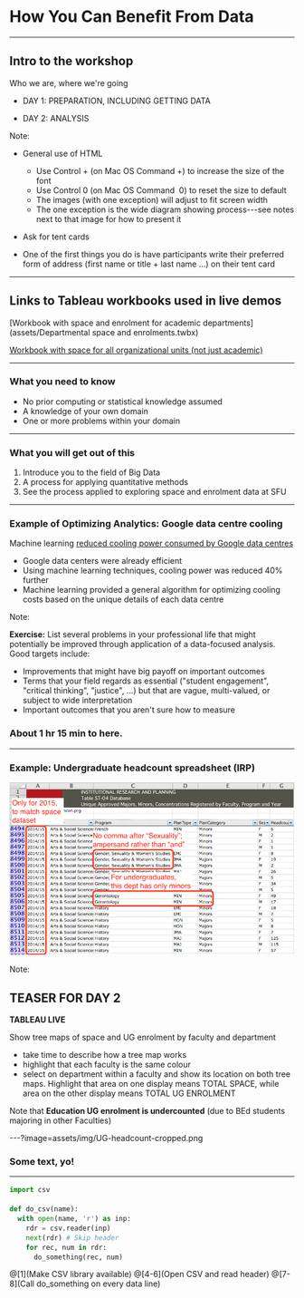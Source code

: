 <script src="dist/js/hand.js"></script>

# How You Can Benefit From Data

---

## Intro to the workshop

Who we are, where we're going

* DAY 1: PREPARATION, INCLUDING GETTING DATA

* DAY 2: ANALYSIS

Note:

* General use of HTML

  * Use Control&nbsp;+ (on Mac&nbsp;OS Command&nbsp;+) to increase the size of the font
  * Use Control&nbsp;0 (on Mac&nbsp;OS Command &nbsp;0) to reset the size to default
  * The images (with one exception) will adjust to fit screen width
  * The one exception is the wide diagram showing process---see notes
    next to that image for how to present it

* Ask for tent cards

* One of the first things you do is have participants write their
  preferred form of address (first name or title + last name ...)
  on their tent card

---

## Links to Tableau workbooks used in live demos

[Workbook with space and enrolment for academic departments](assets/Departmental space and enrolments.twbx)

[Workbook with space for all organizational units (not just academic)](assets/Space.twbx)

---

### What you need to know

* No prior computing or statistical knowledge assumed
* A knowledge of your own domain
* One or more problems within your domain

---

### What you will get out of this

1. Introduce you to the field of Big Data
2. A process for applying quantitative methods
3. See the process applied to exploring space and enrolment data at
  SFU

---

### Example of Optimizing Analytics: Google data centre cooling

Machine learning [reduced cooling power consumed by Google data centres](https://deepmind.com/blog/deepmind-ai-reduces-google-data-centre-cooling-bill-40/)

* Google data centers were already efficient
* Using machine learning techniques, cooling power was reduced 40% further
* Machine learning provided a general algorithm for optimizing cooling costs based on the unique details of each data centre

Note:

**Exercise:** List several problems in your professional life that might potentially
be improved through application of a data-focused analysis. Good targets include:

* Improvements that might have big payoff on important outcomes
* Terms that your field regards as essential ("student engagement",
  "critical thinking", "justice", ...)
  but that are vague, multi-valued, or subject to wide interpretation
* Important outcomes that you aren't sure how to measure

### About 1 hr 15 min to here.

---

### Example: Undergraduate headcount spreadsheet (IRP)

![Excel spreadsheet from IRP, showing undergrad headcounts for 2014/2015; noting different spelling of Women's Studies department name, minors-only department](assets/img/UG-headcount-Excel-annotated-shrunk.png)

Note:

## TEASER FOR DAY 2

**TABLEAU LIVE**

Show tree maps of space and UG enrolment by faculty and department

* take time to describe how a tree map works
* highlight that each faculty is the same colour
* select on department within a faculty and show its location on both
  tree maps. Highlight that area on one display means TOTAL SPACE,
  while area on the other display means TOTAL UG ENROLMENT

Note that **Education UG enrolment is undercounted** (due to BEd students majoring
in other Faculties)

---?image=assets/img/UG-headcount-cropped.png

### Some text, yo!

---

```python
import csv

def do_csv(name):
  with open(name, 'r') as inp:
    rdr = csv.reader(inp)
    next(rdr) # Skip header
	for rec, num in rdr:
	  do_something(rec, num)
```

@[1](Make CSV library available)
@[4-6](Open CSV and read header)
@[7-8](Call do_something on every data line)
